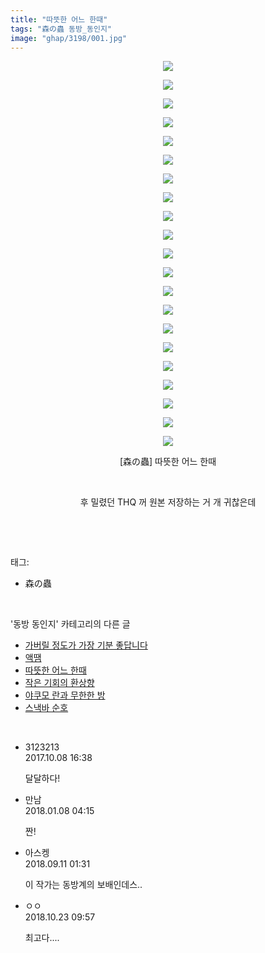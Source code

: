 ```yaml
---
title: "따뜻한 어느 한때"
tags: "森の蟲 동방_동인지"
image: "ghap/3198/001.jpg"
---
```

<div class="article">
<p style="text-align: center; clear: none; float: none;"><img src="{{ site.nasurl }}/ghap/3198/001.jpg"/></p>
<p style="text-align: center; clear: none; float: none;"><img src="{{ site.nasurl }}/ghap/3198/002.jpg"/></p>
<p style="text-align: center; clear: none; float: none;"><img src="{{ site.nasurl }}/ghap/3198/003.jpg"/></p>
<p style="text-align: center; clear: none; float: none;"><img src="{{ site.nasurl }}/ghap/3198/004.jpg"/></p>
<p style="text-align: center; clear: none; float: none;"><img src="{{ site.nasurl }}/ghap/3198/005.jpg"/></p>
<p style="text-align: center; clear: none; float: none;"><img src="{{ site.nasurl }}/ghap/3198/006.jpg"/></p>
<p style="text-align: center; clear: none; float: none;"><img src="{{ site.nasurl }}/ghap/3198/007.jpg"/></p>
<p style="text-align: center; clear: none; float: none;"><img src="{{ site.nasurl }}/ghap/3198/008.jpg"/></p>
<p style="text-align: center; clear: none; float: none;"><img src="{{ site.nasurl }}/ghap/3198/009.jpg"/></p>
<p style="text-align: center; clear: none; float: none;"><img src="{{ site.nasurl }}/ghap/3198/010.jpg"/></p>
<p style="text-align: center; clear: none; float: none;"><img src="{{ site.nasurl }}/ghap/3198/011.jpg"/></p>
<p style="text-align: center; clear: none; float: none;"><img src="{{ site.nasurl }}/ghap/3198/012.jpg"/></p>
<p style="text-align: center; clear: none; float: none;"><img src="{{ site.nasurl }}/ghap/3198/013.jpg"/></p>
<p style="text-align: center; clear: none; float: none;"><img src="{{ site.nasurl }}/ghap/3198/014.jpg"/></p>
<p style="text-align: center; clear: none; float: none;"><img src="{{ site.nasurl }}/ghap/3198/015.jpg"/></p>
<p style="text-align: center; clear: none; float: none;"><img src="{{ site.nasurl }}/ghap/3198/016.jpg"/></p>
<p style="text-align: center; clear: none; float: none;"><img src="{{ site.nasurl }}/ghap/3198/017.jpg"/></p>
<p style="text-align: center; clear: none; float: none;"><img src="{{ site.nasurl }}/ghap/3198/018.jpg"/></p>
<p style="text-align: center; clear: none; float: none;"><img src="{{ site.nasurl }}/ghap/3198/019.jpg"/></p>
<p style="text-align: center; clear: none; float: none;"><img src="{{ site.nasurl }}/ghap/3198/020.jpg"/></p>
<p style="text-align: center; clear: none; float: none;"><img src="{{ site.nasurl }}/ghap/3198/021.jpg"/></p>
<p style="text-align: center; clear: none; float: none;">[森の蟲] 따뜻한 어느 한때</p>
<p style="text-align: center; clear: none; float: none;"><br/></p>
<p style="text-align: center; clear: none; float: none;">후 밀렸던 THQ 꺼 원본 저장하는 거 개 귀찮은데</p>
<p><br/></p>
</div><br/>
<div class="tagTrail">
<p>태그: </p>
<ul>
<li>森の蟲</li>
</ul>
</div><br/>
<div class="another">
<p>'동방 동인지' 카테고리의 다른 글</p>
<ul>
<li><a href="/2017-04-20-ghap_3200">가버릴 정도가 가장 기분 좋답니다</a></li>
<li><a href="/2017-04-20-ghap_3199">액땜</a></li>
<li><a href="/2017-04-20-ghap_3198">따뜻한 어느 한때</a></li>
<li><a href="/2017-04-19-ghap_3196">작은 기회의 환상향</a></li>
<li><a href="/2017-04-19-ghap_3195">야쿠모 란과 무한한 방</a></li>
<li><a href="/2017-04-19-ghap_3194">스낵바 순호</a></li>
</ul>
</div><br/>
<div class="cb_module cb_fluid">
<div class="cb_wrt cb_profile">
<div class="comment">
<ul>
<li class="cb_thumb_off" id="comment15100529">
<div class="cb_comment_area">
<div class="cb_info_area">
<div class="cb_section">
<span class="cb_nick_name">3123213</span>
</div>
<div class="cb_section">
<span class="cb_date">2017.10.08 16:38 </span>
</div>
</div>
<div class="cb_dsc_comment">
<p class="cb_dsc">
											달달하다!
										</p>
</div>
</div></li>
<li class="cb_thumb_off" id="comment15168935">
<div class="cb_comment_area">
<div class="cb_info_area">
<div class="cb_section">
<span class="cb_nick_name">만남</span>
</div>
<div class="cb_section">
<span class="cb_date">2018.01.08 04:15 </span>
</div>
</div>
<div class="cb_dsc_comment">
<p class="cb_dsc">
											짠!
										</p>
</div>
</div></li>
<li class="cb_thumb_off" id="comment15329875">
<div class="cb_comment_area">
<div class="cb_info_area">
<div class="cb_section">
<span class="cb_nick_name">아스켕</span>
</div>
<div class="cb_section">
<span class="cb_date">2018.09.11 01:31 </span>
</div>
</div>
<div class="cb_dsc_comment">
<p class="cb_dsc">
											이 작가는 동방계의 보배인데스..
										</p>
</div>
</div></li>
<li class="cb_thumb_off" id="comment15360549">
<div class="cb_comment_area">
<div class="cb_info_area">
<div class="cb_section">
<span class="cb_nick_name">ㅇㅇ</span>
</div>
<div class="cb_section">
<span class="cb_date">2018.10.23 09:57 </span>
</div>
</div>
<div class="cb_dsc_comment">
<p class="cb_dsc">
											최고다....
										</p>
</div>
</div></li>
</ul>
</div>
</div><!-- commentList close -->
</div><br/>
